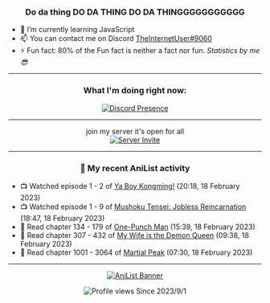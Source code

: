<div align="center">

### Do da thing DO DA THING DO DA THINGGGGGGGGGGG
</div>

- 🌱 I’m currently learning JavaScript
- 📫 You can contact me on Discord [TheInternetUser#9060](https://discord.com/users/534117072796385300)
- ⚡ Fun fact: 80% of the Fun fact is neither a fact nor fun. _Statistics by me 😎_
<hr>

<div align="center">

### What I'm doing right now:
[![Discord Presence](https://lanyard.cnrad.dev/api/534117072796385300)](https://discord.com/users/534117072796385300)
<hr>

join my server it's open for all <br>
[![Server Invite](https://invidget.switchblade.xyz/bfYgVHxrSs)](https://discord.gg/bfYgVHxrSs)

<hr>
  
### 🌸 My recent AniList activity

</div>

<!-- ANILIST_ACTIVITY:start -->

-   📺 Watched episode 1 - 2 of [Ya Boy Kongming!](https://anilist.co/anime/141774) (20:18, 18 February 2023)
-   📺 Watched episode 1 - 9 of [Mushoku Tensei: Jobless Reincarnation](https://anilist.co/anime/108465) (18:47, 18 February 2023)
-   📖 Read chapter 134 - 179 of [One-Punch Man](https://anilist.co/manga/74347) (15:39, 18 February 2023)
-   📖 Read chapter 307 - 432 of [My Wife is the Demon Queen](https://anilist.co/manga/107966) (09:38, 18 February 2023)
-   📖 Read chapter 1001 - 3064 of [Martial Peak](https://anilist.co/manga/104494) (07:30, 18 February 2023)

<!-- ANILIST_ACTIVITY:end -->
<hr>

<div align="center">

[![AniList Banner](https://img.anili.st/User/929966)](https://anilist.co/user/TheInternetUser)

![Profile views](https://gpvc.arturio.dev/TheInternetUse7) Since 2023/9/1

</div>
